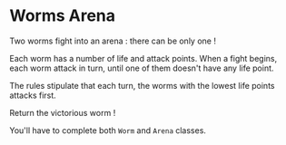 # Worms Arena

Two worms fight into an arena : there can be only one !

Each worm has a number of life and attack points. When a fight begins, each worm attack in turn, until one of them doesn't have any life point.

The rules stipulate that each turn, the worms with the lowest life points attacks first.

Return the victorious worm !

You'll have to complete both `Worm` and `Arena` classes.